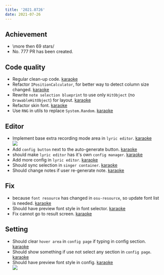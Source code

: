 ```yaml
---
title: '2021.0726'
date: 2021-07-26
---
```


## Achievement
- \more then 69 stars/
- No. 777 PR has been created.

## Code quality
- Regular clean-up code. [karaoke](#755#760#776@andy840119)
- Refactor `IPositionCalculator`, for better way to detect column size changed. [karaoke](#585#758@andy840119)
- Rewrite `note selection blueprint` to use only `HitObject` (no `DrawableHitObject`) for layout. [karaoke](#696#771@andy840119)
- Refactor skin font. [karaoke](#780@andy840119)
- Use `RNG` in utils to replace `System.Random`. [karaoke](#784@andy840119)

## Editor
- Implement base extra recording mode area in `lyric editor`. [karaoke](#751#752#753@andy840119)    
![](res/2021-07-27-00-00-45.png)
- Add `config button` next to the auto-generate button. [karaoke](#764@andy840119)
- should make `lyric editor` has it's own `config manager`. [karaoke](#765#766@andy840119)
- Add more config in `lyric editor`. [karaoke](#767#768@andy840119)
- Should sync selection in `singer container`. [karaoke](#691#774#775@andy840119)
- Should change notes if user re-generate note. [karaoke](#704#786@andy840119)

## Fix
- because `font resource` has changed in `osu-resource`, so update font list is needed. [karaoke](#777@andy840119)
- Should have preview font style in font selector. [karaoke](#778#779@andy840119)
- Fix cannot go to result screen. [karaoke](#782#785@andy840119)

## Setting
- Should clear `hover area` in `config page` if typing in config section. [karaoke](#761#763@andy840119)
- Should show something if use not select any section in `config page`. [karaoke](#762#763@andy840119)
- Should have preview font style in config. [karaoke](#783@andy840119)    
![](res/2021-07-27-00-17-19.png)
